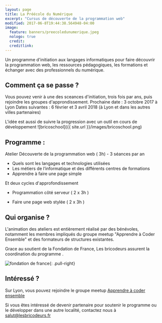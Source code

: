 ```yaml
---
layout: page
title: La Préécole du Numérique
excerpt: "Cursus de découverte de la programmation web"
modified: 2017-06-8T19:44:38.564948-04:00
image:
  feature: banners/preecoledunumerique.jpeg
  nologo: true
  credit:
  creditlink:
---
```


Un programme d'initiation aux langages informatiques pour faire découvrir la programmation web, les ressources pédagogiques, les formations et échanger avec des professionnels du numérique.

## Comment ça se passe ?

Vous pouvez venir à une des sceances d'initiation, trois fois par ans, puis rejoindre les groupes d'approndissement. 
Prochaine date : 3 octobre 2017 à Lyon
Dates suivantes : 6 février et 3 avril 2018 (à Lyon et dans les autres villes partenaires)

L'idée est aussi de suivre la progression avec un outil en cours de développement ![bricoschool]({{ site.url }}/images/bricoschool.png)

## Programme :

Atelier Découverte de la programmation web ( 3h) - 3 séances par an

-    Quels sont les langages et technologies utilisées
-    Les métiers de l’informatique et des différents centres de formations
-    Apprendre à faire une page simple

Et deux cycles d'approfondissement

- Programmation côté serveur ( 2 x 3h )

- Faire une page web stylée ( 2 x 3h )

## Qui organise ?

L'animation des ateliers est entièrement réalisé par des bénévoles, notamment les membres impliqués du groupe meetup "Apprendre à Coder Ensemble" et des formateurs de structures existantes. 

Grace au soutient de la Fondation de France, Les bricodeurs assurent la coordination du programme .

![fondation de france ](https://www.fondationdefrance.org/sites/all/themes/custom/fdf_website_theme/dist/images/logo.png){: .pull-right}

## Intéressé ?

Sur Lyon, vous pouvez rejoindre le groupe meetup [Apprendre à coder ensemble](http://bit.ly/2uu7YW5)

Si vous êtes intéressé de devenir partenaire pour soutenir le programme ou le développer dans une autre localité, contactez nous à [salut@lesbricodeurs.fr](salut@lesbricodeurs.fr)
